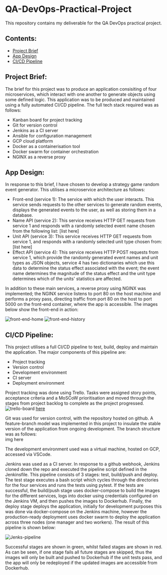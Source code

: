 # QA-DevOps-Practical-Project  
This repository contains my deliverable for the QA DevOps practical project.

## Contents:  
*  [Project Brief](#Project-Brief)
*  [App Design](#App-Design)
*  [CI/CD Pipeline](#CI/CD-Pipeline)

## Project Brief:  
The brief for this project was to produce an application consisiting of four microservices, which interact with one another to generate objects using some defined logic. This application was to be produced and maintained using a fully automated CI/CD pipeline. The full tech stack required was as follows:  
* Kanban board for project tracking
* Git for version control
* Jenkins as a CI server
* Ansible for configuration management
* GCP cloud platform
* Docker as a containerisation tool
* Docker swarm for container orchestration
* NGINX as a reverse proxy  
  
## App Design:  
In response to this brief, I have chosen to develop a strategy game random event generator. This utilises a microservice architecture as follows:  
* Front-end (service 1): The service with which the user interacts. This service sends requests to the other services to generate random events, displays the generated events to the user, as well as storing them in a database.
* Name API (service 2): This service receives HTTP GET requests from service 1 and responds with a randomly selected event name chosen from the following list: [list here]
* Unit API (service 3): This service receives HTTP GET requests from service 1, and responds with a randomly selected unit type chosen from: [list here]
* Effect API (service 4): This service receives HTTP POST requests from service 1, which provide the randomly generated event names and unit types as JSON objects, service 4 has two dictionaries which use this data to determine the status effect associated with the event; the event name determines the magnitude of the status effect and the unit type determines which of the units' statistics are affected.

In addition to these main services, a reverse proxy using NGINX was implemented; the NGINX service listens to port 80 on the host machine and performs a proxy pass, directing traffic from port 80 on the host to port 5000 on the front-end container, where the app is accessible. The images below show the front-end in action:  

![front-end-home](https://i.imgur.com/imVhUta.png) ![front-end-history](https://i.imgur.com/MugpPxv.png)

## CI/CD Pipeline:
This project utilises a full CI/CD pipeline to test, build, deploy and maintain the application. The major components of this pipeline are:
* Project tracking
* Version control
* Development environment
* CI server
* Deployment environment  

Project tracking was done using Trello. Tasks were assigned story points, acceptance criteria and a MoSCoW prioritisation and moved through the stages from project backlog to complete as the project progressed. 
![trello-board](https://i.imgur.com/hNSLsh4.png)
[here](https://trello.com/b/75rHr6yu/practical-project)

Git was used for version control, with the repository hosted on github. A feature-branch model was implemented in this project to insulate the stable version of the application from ongoing development. The branch structure was as follows:  
img here

The development environment used was a virtual machine, hosted on GCP, accessed via VSCode. 

Jenkins was used as a CI server. In response to a github webhook, Jenkins cloned down the repo and executed the pipeline script defined in the Jenkinsfile. This pipeline consists of 3 stages: test, build/push and deploy. The test stage executes a bash script which cycles through the directories for the four services and runs the tests using pytest. If the tests are successful, the build/push stage uses docker-compose to build the images for the different services, logs into docker using credentials configured on the Jenkins VM, and then pushes the images to Dockerhub. Finally, the deploy stage deploys the application, initially for development purposes this was done via docker-compose on the Jenkins machine, however the production-ready deployment uses docker swarm to deploy the application across three nodes (one manager and two workers). The result of this pipeline is shown below:  

![Jenks-pipeline](https://i.imgur.com/eUYHXy0.png)

Successful stages are shown in green, whilst failed stages are shown in red. As can be seen, if one stage fails all future stages are skipped, thus the images will only be built and pushed to Dockerhub if the unit tests pass, and the app will only be redeployed if the updated images are accessible from Dockerhub.
